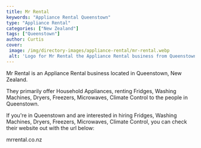 ```yaml
---
title: Mr Rental
keywords: "Appliance Rental Queenstown"
type: "Appliance Rental"
categories: ["New Zealand"]
tags: ["Queenstown"]
author: Curtis
cover: 
 image: /img/directory-images/appliance-rental/mr-rental.webp
 alt: 'Logo for Mr Rental the Appliance Rental business from Queenstown, New Zealand'
---
```


Mr Rental is an Appliance Rental business located in Queenstown, New Zealand. 

They primarily offer Household Appliances, renting Fridges, Washing Machines, Dryers, Freezers, Microwaves, Climate Control to the people in Queenstown.

If you're in Queenstown and are interested in hiring Fridges, Washing Machines, Dryers, Freezers, Microwaves, Climate Control, you can check their website out with the url below: 

mrrental.co.nz
